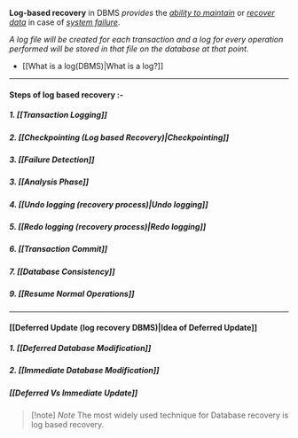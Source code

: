 **Log-based recovery** in DBMS *provides* the <u>*ability to maintain*</u> or <u>*recover data*</u> in case of *<u>system failure</u>*.

*A log file will be created for each transaction and a log for every operation performed will be stored in that file on the database at that point.*
- [[What is a log(DBMS)|What is a log?]]

---
#### Steps of log based recovery :-
##### 1. [[Transaction Logging]]
##### 2. [[Checkpointing (Log based Recovery)|Checkpointing]]
##### 3. [[Failure Detection]]
##### 3. [[Analysis Phase]]
##### 4. [[Undo logging (recovery process)|Undo logging]]
##### 5. [[Redo logging (recovery process)|Redo logging]]
##### 6. [[Transaction Commit]]
##### 7. [[Database Consistency]]
##### 9. [[Resume Normal Operations]] 
--- 
#### [[Deferred Update (log recovery DBMS)|Idea of Deferred Update]]
##### 1. [[Deferred Database Modification]]
##### 2. [[Immediate Database Modification]]
##### [[Deferred Vs Immediate Update]] 


>[!note] *Note*
>The most widely used technique for Database recovery is log based recovery.


